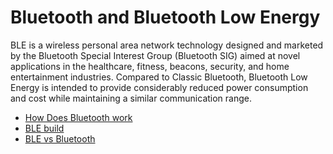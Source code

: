 # Bluetooth and Bluetooth Low Energy

BLE is a wireless personal area network technology designed and marketed by the Bluetooth Special Interest Group (Bluetooth SIG) aimed at novel applications in the healthcare, fitness, beacons, security, and home entertainment industries. Compared to Classic Bluetooth, Bluetooth Low Energy is intended to provide considerably reduced power consumption and cost while maintaining a similar communication range.

- [How Does Bluetooth work](https://www.bluetooth.com/learn-about-bluetooth/tech-overview/)
- [BLE build](https://www.bluetooth.com/bluetooth-resources/top-6-iot-trends-how-is-bluetooth-technology-playing-a-role/)
- [BLE vs Bluetooth](https://www.bluetooth.com/blog/bluetooth-vs-bluetooth-low-energy/)

